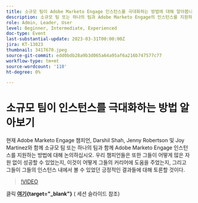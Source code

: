 ```yaml
---
title: 소규모 팀이 Adobe Marketo Engage 인스턴스를 극대화하는 방법에 대해 알아봅니다
description: 소규모 팀 또는 하나의 팀과 Adobe Marketo Engage의 인스턴스를 지원하는 방법에 대해 논의합니다.
role: Admin, Leader, User
level: Beginner, Intermediate, Experienced
doc-type: Event
last-substantial-update: 2023-03-31T00:00:00Z
jira: KT-13023
thumbnail: 3417670.jpeg
source-git-commit: edd0bdb28a9b3d065a64a95af6a216b747577c77
workflow-type: tm+mt
source-wordcount: '110'
ht-degree: 0%

---
```


# 소규모 팀이 인스턴스를 극대화하는 방법 알아보기

현재 Adobe Marketo Engage 챔피언, Darshil Shah, Jenny Robertson 및 Joy Martinez와 함께 소규모 팀 또는 하나의 팀과 함께 Adobe Marketo Engage 인스턴스를 지원하는 방법에 대해 논의하십시오. 우리 챔피언들은 또한 그들이 어떻게 많은 자원 없이 성공할 수 있었는지, 이것이 어떻게 그들의 커리어에 도움을 주었는지, 그리고 그들이 그들의 인스턴스 내에서 볼 수 있었던 긍정적인 결과들에 대해 토론할 것이다.

>[!VIDEO](https://video.tv.adobe.com/v/3417670/?quality=12&learn=on)

클릭 **[여기](assets/small-team-instance.pdf){target="_blank"}** ( 세션 슬라이드 참조)
